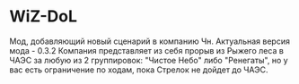﻿# WiZ-DoL
Мод, добавляющий новый сценарий в компанию Чн. Актуальная версия мода - 0.3.2
Компания представляет из себя прорыв из Рыжего леса в ЧАЭС за любую из 2 группировок: "Чистое Небо" либо "Ренегаты", но у вас есть ограничение по ходам, пока Стрелок не дойдет до ЧАЭС.
